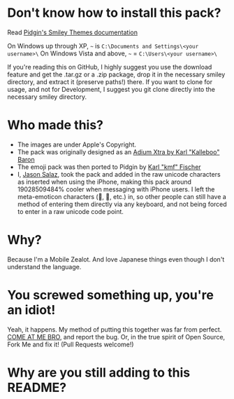 Don't know how to install this pack?
====================================

Read [Pidgin's Smiley Themes documentation](http://developer.pidgin.im/wiki/SmileyThemes)

On Windows up through XP, `~` is `C:\Documents and Settings\<your username>\`
On Windows Vista and above, `~` = `C:\Users\<your username>\`

If you're reading this on GitHub, I highly suggest you use the download feature and get the .tar.gz or a .zip package, drop it in the necessary smiley directory, and extract it (preserve paths!) there. If you want to clone for usage, and not for Development, I suggest you git clone directly into the necessary smiley directory.

Who made this?
==============

* The images are under Apple's Copyright.
* The pack was originally designed as an [Adium Xtra by Karl "Kalleboo" Baron](http://www.adiumxtras.com/index.php?a=xtras&xtra_id=6224)
* The emoji pack was then ported to Pidgin by [Karl "kmf" Fischer](https://github.com/kmf)
* I, [Jason Salaz](https://github.com/VxJasonxV), took the pack and added in the raw unicode characters as inserted when using the iPhone, making this pack around 19028509484% cooler when messaging with iPhone users. I left the meta-emoticon characters (:boy:, :girl:, etc.) in, so other people can still have a method of entering them directly via any keyboard, and not being forced to enter in a raw unicode code point.

Why?
====

Because I'm a Mobile Zealot. And love Japanese things even though I don't understand the language.

You screwed something up, you're an idiot!
==========================================

Yeah, it happens. My method of putting this together was far from perfect. [COME AT ME BRO](https://github.com/VxJasonxV/emoji-for-pidgin/issues), and report the bug. Or, in the true spirit of Open Source, Fork Me and fix it! (Pull Requests welcome!)

Why are you still adding to this README?
========================================
